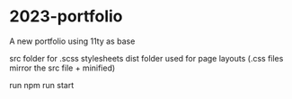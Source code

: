 # 2023-portfolio
A new portfolio using 11ty as base

src folder for .scss stylesheets
dist folder used for page layouts (.css files mirror the src file + minified)

run npm run start

